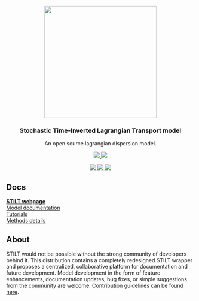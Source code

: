 <p align="center">
  <a href="https://uataq.github.io/stilt/">
    <img src="https://uataq.github.io/stilt/img/footprint-circle.png" width=300/>
  </a>
</p>

<h3 align="center">
  Stochastic Time-Inverted Lagrangian Transport model
</h3>

<p align="center">
  An open source lagrangian dispersion model.
</p>

<p align="center">
  <a href="https://travis-ci.org/uataq/stilt">
    <img src="https://travis-ci.org/uataq/stilt.svg?branch=master)"/>
  </a>
  <a href="https://github.com/uataq/stilt/issues">
    <img src="https://img.shields.io/github/issues/uataq/stilt.svg"/>
  </a>
</p>

<p align="center">
  <a href="https://github.com/uataq/stilt/commits/master">
    <img src="https://img.shields.io/github/last-commit/uataq/stilt.svg"/>
  </a>
  <a href="https://uataq.github.io/stilt/">
    <img src="https://img.shields.io/website-up-down-green-red/http/uataq.github.io.svg?label=website"/>
  </a>
  <a href="https://uataq.github.io/stilt/docs/install.html">
    <img src="https://img.shields.io/github/downloads/uataq/stilt/total.svg"/>
  </a>
</p>


## Docs

[**STILT webpage**](https://uataq.github.io/stilt/)  
[Model documentation](https://uataq.github.io/stilt/docs/)  
[Tutorials](https://uataq.github.io/stilt/tutorials/)  
[Methods details](https://www.geosci-model-dev-discuss.net/gmd-2018-20/)


## About

STILT would not be possible without the strong community of developers behind it. This distribution contains a completely redesigned STILT wrapper and proposes a centralized, collaborative platform for documentation and future development. Model development in the form of feature enhancements, documentation updates, bug fixes, or simple suggestions from the community are welcome. Contribution guidelines can be found [here](https://uataq.github.io/stilt/docs/contribute.html).
